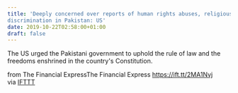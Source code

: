 ```yaml
---
title: 'Deeply concerned over reports of human rights abuses, religious
discrimination in Pakistan: US'
date: 2019-10-22T02:58:00+01:00
draft: false
---
```


The US urged the Pakistani government to uphold the rule of law and the freedoms enshrined in the country's Constitution.  
  
from The Financial ExpressThe Financial Express https://ift.tt/2MA1Nvj  
via [IFTTT](https://ifttt.com/?ref=da&site=blogger)